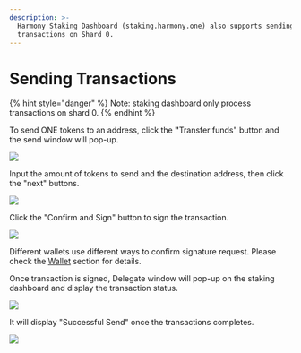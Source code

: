 ```yaml
---
description: >-
  Harmony Staking Dashboard (staking.harmony.one) also supports sending
  transactions on Shard 0.
---
```


# Sending Transactions

{% hint style="danger" %}
Note: staking dashboard only process transactions on shard 0.
{% endhint %}

To send ONE tokens to an address, click the **"**&#x54;ransfer funds" button and the send window will pop-up.

![](<../../../../.gitbook/assets/image (76).png>)

Input the amount of tokens to send and the destination address, then click the "next" buttons.

![](<../../../../.gitbook/assets/image (157) (1) (1).png>)

Click the "Confirm and Sign" button to sign the transaction.

![](<../../../../.gitbook/assets/image (83).png>)

Different wallets use different ways to confirm signature request. Please check the [Wallet](https://app.gitbook.com/@harmony-one/s/home/~/drafts/-M7F2-rR3OLvk7_5kftG/wallets) section for details.

Once transaction is signed, Delegate window will pop-up on the staking dashboard and display the transaction status.

![](<../../../../.gitbook/assets/image (69).png>)

&#x20;It will display "Successful Send" once the transactions completes.

![](<../../../../.gitbook/assets/image (68).png>)
